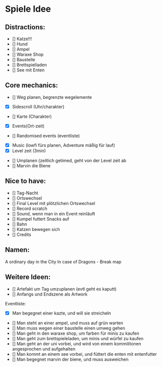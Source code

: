 # Spiele Idee 

## Distractions: 
- [] Katze!!! 
- [] Hund
- [] Ampel 
- [] Waraxe Shop 
- [] Baustelle
- [] Brettspielladen
- [] See mit Enten 

## Core mechanics:
- [] Weg planen, begrenzte wegelemente 
- [x] Sidescroll (Uhr/charakter) 
- [] Karte (Charakter)
- [x] Events(Ort-zeit)
- [] Randomised events (eventliste)
- [x] Music (lowfi fürs planen, Adventure mäßig für lauf)
- [x] Level zeit (3min)
- [] Umplanen (zeitlich getimed, geht von der Level zeit ab
- [] Marvin die Biene 

## Nice to have:
- [] Tag-Nacht 
- [] Ortswechsel
- [] Final Level mit plötzlichen Ortswechsel
- [] Record scratch
- [] Sound, wenn man in ein Event reinläuft
- [] Kumpel futtert Snacks auf 
- [] Bahn
- [] Katzen bewegen sich
- [] Credits


## Namen:
A ordinary day in the City 
In case of Dragons - Break map 

## Weitere Ideen: 
- [] Artefakt um Tag umzuplanen (evtl geht es kaputt)
- [] Anfangs und Endszene als Artwork

Eventliste:
- [x] Man begegnet einer kazte, und will sie streicheln
- [] Man steht an einer ampel, und muss auf grün warten
- [] Man muss wegen einer baustelle einen umweg gehen
- [] Man geht in den waraxe shop, um farben für minis zu kaufen
- [] Man geht zum brettspieleladen, um minis und würfel zu kaufen
- [] Man geht an der uni vorbei, und wird von einem kommilitonen angesprochen und aufgehalten
- [] Man kommt an einem see vorbei, und füttert die enten mit entenfutter
- [] Man begegnet marvin der biene, und muss ausweichen 

